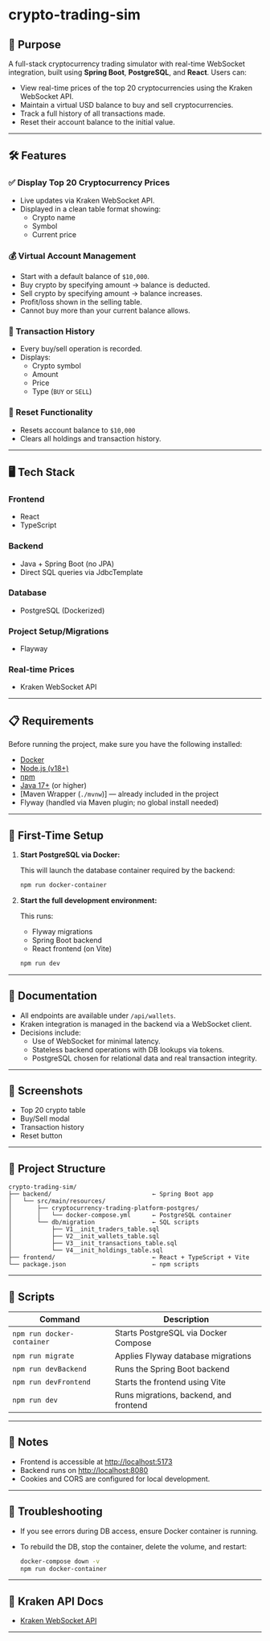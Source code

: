 # crypto-trading-sim

## 📌 Purpose

A full-stack cryptocurrency trading simulator with real-time WebSocket integration, built using **Spring Boot**, **PostgreSQL**, and **React**. Users can:

- View real-time prices of the top 20 cryptocurrencies using the Kraken WebSocket API.
- Maintain a virtual USD balance to buy and sell cryptocurrencies.
- Track a full history of all transactions made.
- Reset their account balance to the initial value.

---

## 🛠️ Features

### ✅ Display Top 20 Cryptocurrency Prices

- Live updates via Kraken WebSocket API.
- Displayed in a clean table format showing:
  - Crypto name
  - Symbol
  - Current price

### 💰 Virtual Account Management

- Start with a default balance of `$10,000`.
- Buy crypto by specifying amount → balance is deducted.
- Sell crypto by specifying amount → balance increases.
- Profit/loss shown in the selling table.
- Cannot buy more than your current balance allows.

### 🧾 Transaction History

- Every buy/sell operation is recorded.
- Displays:
  - Crypto symbol
  - Amount
  - Price
  - Type (`BUY` or `SELL`)

### 🔁 Reset Functionality

- Resets account balance to `$10,000`
- Clears all holdings and transaction history.

---

## 🖥️ Tech Stack

### Frontend
- React
- TypeScript

### Backend
- Java + Spring Boot (no JPA)
- Direct SQL queries via JdbcTemplate

### Database
- PostgreSQL (Dockerized)

### Project Setup/Migrations
- Flayway

### Real-time Prices
- Kraken WebSocket API

---


## 📋 Requirements

Before running the project, make sure you have the following installed:

- [Docker](https://www.docker.com/products/docker-desktop)
- [Node.js (v18+)](https://nodejs.org/)
- [npm](https://www.npmjs.com/)
- [Java 17+](https://adoptopenjdk.net/) (or higher)
- [Maven Wrapper (`./mvnw`)] — already included in the project
- Flyway (handled via Maven plugin; no global install needed)

---

## 🚀 First-Time Setup

1. **Start PostgreSQL via Docker:**

   This will launch the database container required by the backend:

   ```bash
   npm run docker-container
   ```

2. **Start the full development environment:**

   This runs:
   - Flyway migrations
   - Spring Boot backend
   - React frontend (on Vite)

   ```bash
   npm run dev
   ```

---

## 📄 Documentation

- All endpoints are available under `/api/wallets`.
- Kraken integration is managed in the backend via a WebSocket client.
- Decisions include:
  - Use of WebSocket for minimal latency.
  - Stateless backend operations with DB lookups via tokens.
  - PostgreSQL chosen for relational data and real transaction integrity.

---

## 📸 Screenshots

- Top 20 crypto table
- Buy/Sell modal
- Transaction history
- Reset button

---

## 📂 Project Structure

```
crypto-trading-sim/
├── backend/                            ← Spring Boot app
│   └── src/main/resources/
│       ├── cryptocurrency-trading-platform-postgres/
│       │   └── docker-compose.yml      ← PostgreSQL container
│       └── db/migration                ← SQL scripts 
│           ├── V1__init_traders_table.sql
│           ├── V2__init_wallets_table.sql
│           ├── V3__init_transactions_table.sql
│           └── V4__init_holdings_table.sql
├── frontend/                           ← React + TypeScript + Vite
└── package.json                        ← npm scripts
```

---

## 🧪 Scripts

| Command             | Description                               |
|---------------------|-------------------------------------------|
| `npm run docker-container` | Starts PostgreSQL via Docker Compose    |
| `npm run migrate`          | Applies Flyway database migrations     |
| `npm run devBackend`      | Runs the Spring Boot backend            |
| `npm run devFrontend`     | Starts the frontend using Vite          |
| `npm run dev`             | Runs migrations, backend, and frontend  |

---

## 📍 Notes

- Frontend is accessible at [http://localhost:5173](http://localhost:5173)
- Backend runs on [http://localhost:8080](http://localhost:8080)
- Cookies and CORS are configured for local development.

---

## 🧰 Troubleshooting

- If you see errors during DB access, ensure Docker container is running.
- To rebuild the DB, stop the container, delete the volume, and restart:
  
  ```bash
  docker-compose down -v
  npm run docker-container
  ```

---

## 🔗 Kraken API Docs

- [Kraken WebSocket API](https://docs.kraken.com/websockets-v2/)

---
